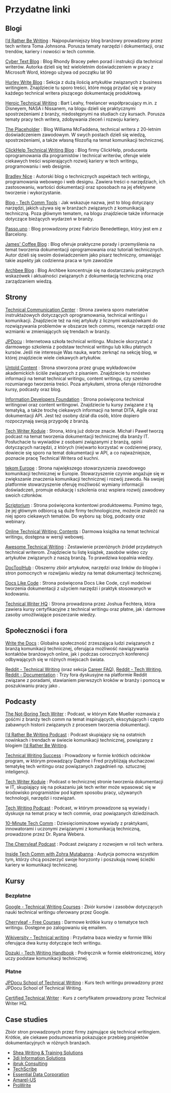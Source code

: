 # Przydatne linki

## Blogi

[I’d Rather Be Writing](https://idratherbewriting.com/)
: Najpopularniejszy blog branżowy prowadzony przez tech writera Toma Johnsona. Porusza tematy narzędzi i dokumentacji, oraz trendów, kariery i nowości w tech commie.

[Cyber Text Blog](https://cybertext.wordpress.com/)
: Blog Rhondy Bracey pełen porad i instrukcji dla technical writerów. Autorka dzieli się też wieloletnim doświadczeniem w pracy z Microsoft Word, którego używa od początku lat 90

[Hurley Write Blog](https://www.hurleywrite.com/blog/)
: Sekcja z dużą ilością artykułów związanych z business writingiem. Znajdziecie tu sporo treści, które mogą przydać się w pracy każdego technical writera piszącego dokumentację produktową.

[Heroic Technical Writing](https://heroictechwriting.com/)
: Bart Leahy, freelancer współpracujący m.in. z Disneyem, NASA i Nissanem, na blogu dzieli się praktycznymi spostrzeżeniami z branży, niedostępnymi na studiach czy kursach. Porusza tematy pracy tech writera, zdobywania zleceń i rozwoju kariery.

[The Placeholder](http://www.williammcfadden.com/)
: Blog Williama McFaddena, technical writera z 20-letnim doświadczeniem zawodowym. W swych postach dzieli się wiedzą, spostrzeżeniami, a także własną filozofią na temat komunikacji technicznej.

[ClickHelp Technical Writing Blog](https://clickhelp.com/clickhelp-technical-writing-blog/)
: Blog firmy ClickHelp, producenta oprogramowania dla programistów i technical writerów, oferuje wiele ciekawych treści wspierających rozwój kariery w tech writingu, programowaniu i web designie.

[Bradley Nice](https://bradley-nice.medium.com/)
: Autorski blog o technicznych aspektach tech writingu, programowania webowego i web designu. Zawiera treści o narzędziach, ich zastosowaniu, wartości dokumentacji oraz sposobach na jej efektywne tworzenie i wykorzystanie.

[Blog \- Tech Comm Tools](https://techcommtools.com/blog)
: Jak wskazuje nazwa, jest to blog dotyczący narzędzi, jakich używa się w branżach związanych z komunikacją techniczną. Poza głównym tematem, na blogu znajdziecie także informacje dotyczące bieżących wydarzeń w branży.

[Passo.uno](https://passo.uno/)
: Blog prowadzony przez Fabrizio Benedettiego, który jest em z Barcelony.

[James' Coffee Blog](https://jamesg.blog/technical-writing/)
: Blog oferuje praktyczne porady i przemyślenia na temat tworzenia dokumentacji oprogramowania oraz tutoriali technicznych. Autor dzieli się swoim doświadczeniem jako pisarz techniczny, omawiając takie aspekty jak codzienna praca w tym zawodzie

[Archbee Blog](https://www.archbee.com/blog)
: Blog Archbee koncentruje się na dostarczaniu praktycznych wskazówek i aktualności związanych z dokumentacją techniczną oraz zarządzaniem wiedzą.

## Strony

[Technical Communication Center](https://www.technicalcommunicationcenter.com/)
: Strona zawiera sporo materiałów instruktażowych dotyczących oprogramowania, technical writingu i komunikacji. Znajdziecie też na niej artykuły z licznymi wskazówkami do rozwiązywania problemów w obszarze tech commu, recenzje narzędzi oraz wzmianki w zmieniających się trendach w branży.

[JPDocu](https://jpdocu.teachable.com/)
: Internetowa szkoła technical writingu. Możecie skorzystać z darmowego szkolenia z podstaw technical writingu lub kilku płatnych kursów. Jeśli nie interesuje Was nauka, warto zerknąć na sekcję blog, w której znajdziecie wiele ciekawych artykułów.

[Untold Content](https://untoldcontent.com/)
: Strona stworzona przez grupę wykładowców akademickich ściśle związanych z pisaniem. Znajdziecie tu mnóstwo informacji na temat technical writingu, content writingu, czy szeroko rozumianego tworzenia treści. Poza artykułami, strona oferuje różnorodne kursy, podcasty oraz blog.

[Information Developers Foundation](https://www.informationdevelopers.in/)
: Strona poświęcona technical writingowi oraz content writingowi. Znajdziecie tu kursy związane z tą tematyką, a także trochę ciekawych informacji na temat DITA, Agile oraz dokumentacji API. Jest też osobny dział dla osób, które dopiero rozpoczynają swoją przygodę z branżą.

[Tech Writer Koduje](https://techwriterkoduje.pl/)
: Strona, którą już dobrze znacie. Michał i Paweł tworzą podcast na temat tworzenia dokumentacji technicznej dla branży IT. Posłuchacie tu wywiadów z osobami związanymi z branżą, opinii dotyczących narzędzi, z których (nie)warto korzystać w codziennej pracy, dowiecie się sporo na temat dokumentacji w API, a co najważniejsze, poznacie pracę Technical Writera od kuchni.

[tekom Europe](https://www.technical-communication.org/)
: Strona największego stowarzyszenia zawodowego komunikacji technicznej w Europie. Stowarzyszenie czynnie angażuje się w zwiększanie znaczenia komunikacji technicznej i rozwój zawodu. Na swojej platformie stowarzyszenie oferuję możliwość wymiany informacjii doświadczeń, promuje edukację i szkolenia oraz wspiera rozwój zawodowy swoich członków.

[Scriptorium](https://www.scriptorium.com/)
: Strona poświęcona kontentowi produktowemu. Pomimo tego, że jej głównym odbiorcą są duże firmy technologiczne, możecie znaleźć na niej sporo ciekawych tematów. Do wyboru są: blog, podcasty oraz webinary.

[Online Technical Writing: Contents](https://mcmassociates.io/textbook/) 
: Darmowa książka na temat technical writingu, dostępna w wersji webowej.

[Awesome Technical Writing](https://github.com/BolajiAyodeji/awesome-technical-writing/blob/master/README.md)
: Zestawienie przeróżnych źródeł przydatnych technical writerom. Znajdziecie tu listę książek, zasobów wideo czy artykułów związanych z naszą branżą. To prawdziwa kopalnia wiedzy.

[DocToolHub](https://tools.doctoolhub.com/)
: Obszerny zbiór artykułow, narzędzi oraz linków do blogów i stron pomocnych w rozwijaniu wiedzy na temat dokumentacji technicznej.

[Docs Like Code](https://www.docslikecode.com/)
: Strona poświęcona Docs Like Code, czyli modelowi tworzenia dokumentacji z użyciem narzędzi i praktyk stosowanych w kodowaniu.

[Technical Writer HQ](https://technicalwriterhq.com/writing/technical-writing/)
: Strona prowadzona przez Joshua Fechtera, która zawiera kursy certyfikacyjne z technical writingu oraz płatne, jak i darmowe zasoby umożliwiające poszerzanie wiedzy.

## Społeczności i fora

[Write the Docs](https://www.writethedocs.org/)
: Globalna społeczność zrzeszająca ludzi związanych z branżą komunikacji technicznej, oferująca możliwość nawiązywania kontaktów branżowych online, jak i podczas corocznych konferencji odbywających się w różnych miejscach świata.

[Reddit - Technical Writing](https://www.reddit.com/r/technicalwriting/) (oraz sekcja [Career FAQ](https://www.reddit.com/r/technicalwriting/comments/qh5i82/career_faqs_read_this_before_asking_about/)), [Reddit - Tech Writing](https://www.reddit.com/r/techwriting/), [Reddit - Documentation](https://www.reddit.com/r/documentation/)
: Trzy fora dyskusyjne na platformie Reddit związane z poradami, stawianiem pierwszych kroków w branży i pomocą w poszukiwaniu pracy jako .

## Podcasty

[The Not-Boring Tech Writer](https://open.spotify.com/show/4JUeeRjYe2EWcFSkAsbLu8?si=f0634168fae44ff8)
: Podcast, w którym Kate Mueller rozmawia z gośćmi z branży tech comm na temat inspirujących, ekscytujących i często zabawnych historii związanych z procesem tworzenia dokumentacji.

[I’d Rather Be Writing Podcast](https://open.spotify.com/show/4HeOZfPGMMfViOhVS40QBD?si=ba4747c7c58a4ab9)
: Podcast skupiający się na ostatnich nowinkach i trendach w świecie komunikacji technicznej, powiązany z blogiem [I’d Rather Be Writing](https://idratherbewriting.com/).

[Technical Writing Success](https://open.spotify.com/show/2tFWJSw4sPk7S5O4Yl3d38?si=6b4143340c004f1b)
: Prowadzony w formie krótkich odcinków program, w którym prowadzący Daphne i Fred przybliżają słuchaczowi tematykę tech writingu oraz powiązanych zagadnień np. sztucznej inteligencji.

[Tech Writer Koduje](https://open.spotify.com/show/2jhQ1Z1nAOY686RVok7O9I?si=e7d8c6e6045747bd)
: Podcast o technicznej stronie tworzenia dokumentacji w IT, skupiający się na pokazaniu jak tech writer może wpasować się w środowisko programistów pod kątem sposobu pracy, używanych technologii, narzędzi i rozwiązań. 

[Tech Writing Podcast](https://open.spotify.com/show/6UAQWn4asiUrPQfAYw21je?si=059cdb746abb4b53)
: Podcast, w którym prowadzone są wywiady i dyskusje na temat pracy w tech commie, oraz powiązanych dziedzinach.

[10-Minute Tech Comm](https://podcasts.apple.com/us/podcast/10-minute-tech-comm/id920575683)
: Dziesięciominutowe wywiady z praktykami, innowatorami i uczonymi związanymi z komunikacją techniczną, prowadzone przez Dr. Ryana Webera.

[The Cherryleaf Podcast](https://open.spotify.com/show/31eoBJphWpmC5ofXfy84Ek?si=0b675ae500974be6)
: Podcast związany z rozwojem w roli tech writera.

[Inside Tech Comm with Zohra Mutabanna](https://open.spotify.com/show/3N7tBawAgk81il2GZAMGmU?si=70fef1856ffd4589)
: Audycja pomocna wszystkim tym, którzy chcą poszerzyć swoje horyzonty i poszukują nowej ścieżki kariery w komunikacji technicznej.

## Kursy

### Bezpłatne

[Google - Technical Writing Courses](https://developers.google.com/tech-writing)
: Zbiór kursów i zasobów dotyczących nauki technical writingu oferowany przez Google.

[Cherryleaf - Free Courses](https://cherryleaf.teachable.com/courses/category/Free%20course)
: Darmowe krótkie kursy o tematyce tech writingu. Dostępne po zalogowaniu się emailem.

[Wikiversity - Technical writing](https://en.wikiversity.org/wiki/Technical_writing)
: Przydatna baza wiedzy w formie Wiki oferująca dwa kursy dotyczące tech writingu.

[Dozuki - Tech Writing Handbook](https://help.dozuki.com/Tech_Writing)
: Podręcznik w formie elektronicznej, który uczy podstaw komunikacji technicznej.

### Płatne

[JPDocu School of Technical Writing](https://www.udemy.com/user/jordanstanchev/)
: Kurs tech writingu prowadzony przez JPDocu School of Technical Writing.

[Certified Technical Writer](https://technicalwriterhq.com/technical-writing-certification/)
: Kurs z certyfikatem prowadzony przez Technical Writer HQ.

## Case studies

Zbiór stron prowadzonych przez firmy zajmujące się technical writingiem. Krótkie, ale ciekawe podsumowania pokazujące przebieg projektów dokumentacyjnych w różnych branżach.

- [Shea Writing & Training Solutions](https://www.sheaws.com/case-studies-shea-writing/)
- [3di Information Solutions](https://3di-info.com/case-studies/)
- [ibruk Consulting](https://ibruk.in/technical-writing-instructional-design-case-studies/)
- [TechScribe](https://www.techscribe.co.uk/techw/case-studies.htm)
- [Essential Data Corporation](https://essentialdata.com/case-study/)
- [Amarel-US](https://www.amarel-us.com/category/all-resources/case-studies/)
- [ProWrite](https://prowrite.com/case-studies/)

